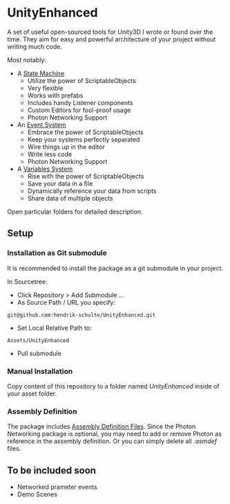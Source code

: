 # UnityEnhanced
A set of useful open-sourced tools for Unity3D I wrote or found over the time. They aim for easy and powerful architecture of your project without writing much code.

Most notably:
- A [State Machine](https://github.com/hendrik-schulte/UnityEnhanced/tree/master/StateMachine)
  + Utilize the power of ScriptableObjects
  + Very flexible
  + Works with prefabs
  + Includes handy Listener components
  + Custom Editors for fool-proof usage
  + Photon Networking Support
- An [Event System](https://github.com/hendrik-schulte/UnityEnhanced/tree/master/Events)
  + Embrace the power of ScriptableObjects
  + Keep your systems perfectly separated
  + Wire things up in the editor
  + Write less code
  + Photon Networking Support
- A [Variables System](https://github.com/hendrik-schulte/UnityEnhanced/tree/master/Variables)
  + Rise with the power of ScriptableObjects
  + Save your data in a file
  + Dynamically reference your data from scripts
  + Share data of multiple objects

Open particular folders for detailed description.

## Setup

### Installation as Git submodule

It is recommended to install the package as a git submodule in your project.

In Sourcetree:
- Click Repository > Add Submodule ...
- As Source Path / URL you specify: 

``` 
git@github.com:hendrik-schulte/UnityEnhanced.git
```

- Set Local Relative Path to:

``` 
Assets/UnityEnhanced
``` 

- Pull submodule

### Manual Installation

Copy content of this repository to a folder named *UnityEnhanced* inside of your asset folder.

### Assembly Definition

The package includes [Assembly Definition Files](https://docs.unity3d.com/Manual/ScriptCompilationAssemblyDefinitionFiles.html). Since the Photon Networking package is optional, you may need to add or remove Photon as reference in the assembly definition. Or you can simply delete all *.asmdef* files.

## To be included soon

- Networked prameter events
- Demo Scenes
